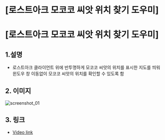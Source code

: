 [로스트아크 모코코 씨앗 위치 찾기 도우미]
======================

# [로스트아크 모코코 씨앗 위치 찾기 도우미]

## 1.설명
* 로스트아크 클라이언트 위에 반투명하게 모코코 씨앗의 위치를 표시한 지도를 띄워 윈도우 창 이동없이 모코코 씨앗의 위치를 확인할 수 있도록 함


## 2. 이미지
![screenshot_01](http://postfiles1.naver.net/MjAxNzA3MjRfMTQz/MDAxNTAwODkzOTI0MjU0.WxyhzanCz6PfkvCsMdkViSRcdciBGexB8cdoxp2UNPAg.IPPEfrP_Hs4pAIbMxvP7XWa24J_Fb1ZH-BUTf8o3hVgg.PNG.gaebhi/blender%EC%82%AC%EC%9A%A9%EB%B2%95.png?type=w1 "screenshot_01")

## 3. 링크
* [Video link](https://blog.naver.com/gaebhi "link")

